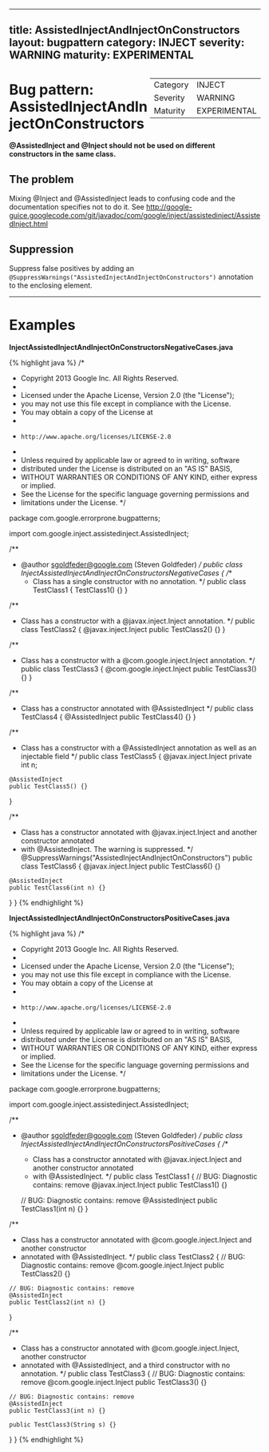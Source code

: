 <!--
*** AUTO-GENERATED, DO NOT MODIFY ***
To make changes, edit the @BugPattern annotation or the explanation in docs/bugpattern.
-->

---
title: AssistedInjectAndInjectOnConstructors
layout: bugpattern
category: INJECT
severity: WARNING
maturity: EXPERIMENTAL
---

<div style="float:right;"><table id="metadata">
<tr><td>Category</td><td>INJECT</td></tr>
<tr><td>Severity</td><td>WARNING</td></tr>
<tr><td>Maturity</td><td>EXPERIMENTAL</td></tr>
</table></div>

# Bug pattern: AssistedInjectAndInjectOnConstructors
__@AssistedInject and @Inject should not be used on different constructors in the same class.__

## The problem
Mixing @Inject and @AssistedInject leads to confusing code and the documentation specifies not to do it. See http://google-guice.googlecode.com/git/javadoc/com/google/inject/assistedinject/AssistedInject.html

## Suppression
Suppress false positives by adding an `@SuppressWarnings("AssistedInjectAndInjectOnConstructors")` annotation to the enclosing element.

----------

# Examples
__InjectAssistedInjectAndInjectOnConstructorsNegativeCases.java__

{% highlight java %}
/*
 * Copyright 2013 Google Inc. All Rights Reserved.
 *
 * Licensed under the Apache License, Version 2.0 (the "License");
 * you may not use this file except in compliance with the License.
 * You may obtain a copy of the License at
 *
 *     http://www.apache.org/licenses/LICENSE-2.0
 *
 * Unless required by applicable law or agreed to in writing, software
 * distributed under the License is distributed on an "AS IS" BASIS,
 * WITHOUT WARRANTIES OR CONDITIONS OF ANY KIND, either express or implied.
 * See the License for the specific language governing permissions and
 * limitations under the License.
 */

package com.google.errorprone.bugpatterns;

import com.google.inject.assistedinject.AssistedInject;

/**
 * @author sgoldfeder@google.com (Steven Goldfeder)
 */
public class InjectAssistedInjectAndInjectOnConstructorsNegativeCases {
  /**
   * Class has a single constructor with no annotation.
   */
  public class TestClass1 {
    TestClass1() {}
  }

  /**
   * Class has a constructor with a @javax.inject.Inject annotation.
   */
  public class TestClass2 {
    @javax.inject.Inject
    public TestClass2() {}
  }
  
  /**
   * Class has a constructor with a @com.google.inject.Inject annotation.
   */
  public class TestClass3 {
    @com.google.inject.Inject
    public TestClass3() {}
  }
  
  /**
   * Class has a constructor annotated with @AssistedInject
   */
  public class TestClass4 {
    @AssistedInject
    public TestClass4() {}
  }
  
  /**
   * Class has a constructor with a @AssistedInject annotation as well as an injectable field
   */
  public class TestClass5 {
    @javax.inject.Inject
    private int n;

    @AssistedInject
    public TestClass5() {}
  }
  
  /**
   * Class has a constructor annotated with @javax.inject.Inject and another constructor annotated
   * with @AssistedInject. The warning is suppressed.
   */
  @SuppressWarnings("AssistedInjectAndInjectOnConstructors")
  public class TestClass6 {
    @javax.inject.Inject
    public TestClass6() {}

    @AssistedInject
    public TestClass6(int n) {}
  }
}
{% endhighlight %}

__InjectAssistedInjectAndInjectOnConstructorsPositiveCases.java__

{% highlight java %}
/*
 * Copyright 2013 Google Inc. All Rights Reserved.
 *
 * Licensed under the Apache License, Version 2.0 (the "License");
 * you may not use this file except in compliance with the License.
 * You may obtain a copy of the License at
 *
 *     http://www.apache.org/licenses/LICENSE-2.0
 *
 * Unless required by applicable law or agreed to in writing, software
 * distributed under the License is distributed on an "AS IS" BASIS,
 * WITHOUT WARRANTIES OR CONDITIONS OF ANY KIND, either express or implied.
 * See the License for the specific language governing permissions and
 * limitations under the License.
 */

package com.google.errorprone.bugpatterns;

import com.google.inject.assistedinject.AssistedInject;

/**
 * @author sgoldfeder@google.com (Steven Goldfeder)
 */
public class InjectAssistedInjectAndInjectOnConstructorsPositiveCases {
  /**
   * Class has a constructor annotated with @javax.inject.Inject and another constructor annotated
   * with @AssistedInject.
   */
  public class TestClass1 {
    // BUG: Diagnostic contains: remove
    @javax.inject.Inject
    public TestClass1() {}

    // BUG: Diagnostic contains: remove
    @AssistedInject
    public TestClass1(int n) {}
  }
  
  /**
   * Class has a constructor annotated with @com.google.inject.Inject and another constructor
   * annotated with @AssistedInject.
   */
  public class TestClass2 {
    // BUG: Diagnostic contains: remove
    @com.google.inject.Inject
    public TestClass2() {}

    // BUG: Diagnostic contains: remove
    @AssistedInject
    public TestClass2(int n) {}
  }
  
  /**
   * Class has a constructor annotated with @com.google.inject.Inject, another constructor
   * annotated with @AssistedInject, and a third constructor with no annotation.
   */
  public class TestClass3 {
    // BUG: Diagnostic contains: remove
    @com.google.inject.Inject
    public TestClass3() {}

    // BUG: Diagnostic contains: remove
    @AssistedInject
    public TestClass3(int n) {}

    public TestClass3(String s) {}
  }
}
{% endhighlight %}

